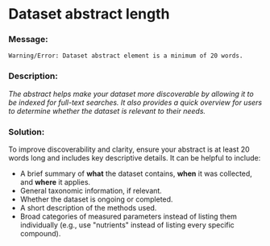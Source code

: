 # Dataset abstract length

### Message:

```
Warning/Error: Dataset abstract element is a minimum of 20 words.
```

### Description:

_The abstract helps make your dataset more discoverable by allowing it to be indexed for full-text searches. It also provides a quick overview for users to determine whether the dataset is relevant to their needs._

### Solution:

To improve discoverability and clarity, ensure your abstract is at least 20 words long and includes key descriptive details. It can be helpful to include:

- A brief summary of **what** the dataset contains, **when** it was collected, and **where** it applies.
- General taxonomic information, if relevant.
- Whether the dataset is ongoing or completed.
- A short description of the methods used.
- Broad categories of measured parameters instead of listing them individually (e.g., use "nutrients" instead of listing every specific compound).
